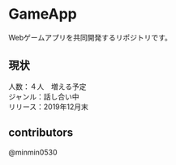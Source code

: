 # GameApp
Webゲームアプリを共同開発するリポジトリです。  
## 現状
人数：４人　増える予定  
ジャンル：話し合い中  
リリース：2019年12月末  
## contributors
@minmin0530  
